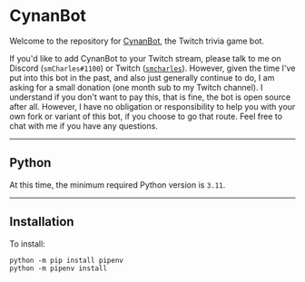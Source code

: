 # CynanBot

Welcome to the repository for [CynanBot](https://www.twitch.tv/cynanbot), the Twitch trivia game bot.

If you'd like to add CynanBot to your Twitch stream, please talk to me on Discord (`smCharles#1100`) or Twitch ([`smcharles`](https://www.twitch.tv/smcharles)). However, given the time I've put into this bot in the past, and also just generally continue to do, I am asking for a small donation (one month sub to my Twitch channel). I understand if you don't want to pay this, that is fine, the bot is open source after all. However, I have no obligation or responsibility to help you with your own fork or variant of this bot, if you choose to go that route. Feel free to chat with me if you have any questions.

---

## Python

At this time, the minimum required Python version is `3.11`.

---

## Installation

To install:
```
python -m pip install pipenv
python -m pipenv install
```
